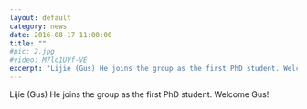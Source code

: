 ```yaml
---
layout: default
category: news
date: 2016-08-17 11:00:00
title: ""
#pic: 2.jpg
#video: M7lc1UVf-VE
excerpt: "Lijie (Gus) He joins the group as the first PhD student. Welcome Gus!"
---
```

Lijie (Gus) He joins the group as the first PhD student. Welcome Gus!

